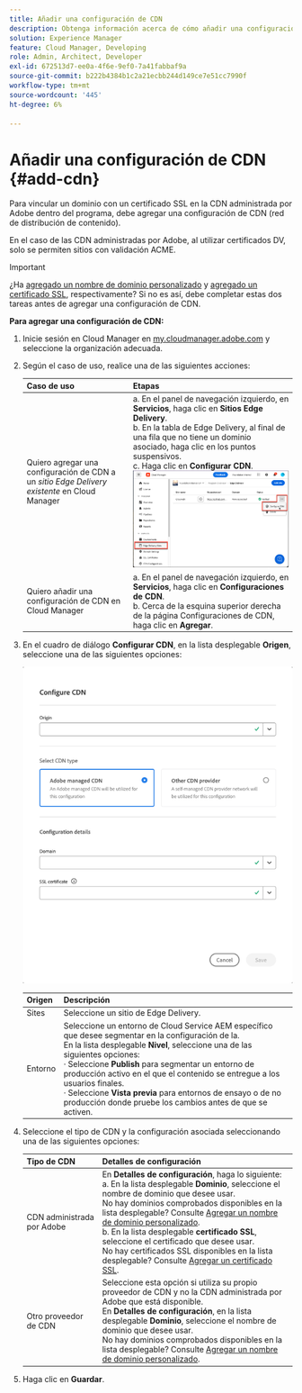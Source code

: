```yaml
---
title: Añadir una configuración de CDN
description: Obtenga información acerca de cómo añadir una configuración de CDN para un sitio de Edge Delivery o un entorno de Cloud Manager.
solution: Experience Manager
feature: Cloud Manager, Developing
role: Admin, Architect, Developer
exl-id: 672513d7-ee0a-4f6e-9ef0-7a41fabbaf9a
source-git-commit: b222b4384b1c2a21ecbb244d149ce7e51cc7990f
workflow-type: tm+mt
source-wordcount: '445'
ht-degree: 6%

---
```



# Añadir una configuración de CDN {#add-cdn}

Para vincular un dominio con un certificado SSL en la CDN administrada por Adobe dentro del programa, debe agregar una configuración de CDN (red de distribución de contenido).

En el caso de las CDN administradas por Adobe, al utilizar certificados DV, solo se permiten sitios con validación ACME.

>[!IMPORTANT]
>
>¿Ha [agregado un nombre de dominio personalizado](/help/implementing/cloud-manager/custom-domain-names/add-custom-domain-name.md) y [agregado un certificado SSL](/help/implementing/cloud-manager/managing-ssl-certifications/add-ssl-certificate.md), respectivamente? Si no es así, debe completar estas dos tareas antes de agregar una configuración de CDN.

**Para agregar una configuración de CDN:**

1. Inicie sesión en Cloud Manager en [my.cloudmanager.adobe.com](https://my.cloudmanager.adobe.com/) y seleccione la organización adecuada.

1. Según el caso de uso, realice una de las siguientes acciones:

   | Caso de uso | Etapas |
   | --- | --- |
   | Quiero agregar una configuración de CDN a un *sitio Edge Delivery existente* en Cloud Manager | a. En el panel de navegación izquierdo, en **Servicios**, haga clic en **Sitios Edge Delivery**.<br>b. En la tabla de Edge Delivery, al final de una fila que no tiene un dominio asociado, haga clic en los puntos suspensivos.<br>c. Haga clic en **Configurar CDN**.  ![Haga clic en Configurar CDN para un sitio de Edge Delivery](/help/implementing/cloud-manager/assets/cm-eds-config-cdn.png) |
   | Quiero añadir una configuración de CDN en Cloud Manager | a. En el panel de navegación izquierdo, en **Servicios**, haga clic en **Configuraciones de CDN**.<br>b. Cerca de la esquina superior derecha de la página Configuraciones de CDN, haga clic en **Agregar**. |

1. En el cuadro de diálogo **Configurar CDN**, en la lista desplegable **Origen**, seleccione una de las siguientes opciones:

   ![Cuadro de diálogo Configurar CDN](/help/implementing/cloud-manager/assets/configure-cdn-dialog.png)

   | Origen | Descripción |
   | --- | --- |
   | Sites | Seleccione un sitio de Edge Delivery. |
   | Entorno | Seleccione un entorno de Cloud Service AEM específico que desee segmentar en la configuración de la.<br>En la lista desplegable **Nivel**, seleccione una de las siguientes opciones:<br>· Seleccione **Publish** para segmentar un entorno de producción activo en el que el contenido se entregue a los usuarios finales.<br>· Seleccione **Vista previa** para entornos de ensayo o de no producción donde pruebe los cambios antes de que se activen. |

1. Seleccione el tipo de CDN y la configuración asociada seleccionando una de las siguientes opciones:

   | Tipo de CDN | Detalles de configuración |
   | --- | --- |
   | CDN administrada por Adobe | En **Detalles de configuración**, haga lo siguiente:<br>a. En la lista desplegable **Dominio**, seleccione el nombre de dominio que desee usar.<br>No hay dominios comprobados disponibles en la lista desplegable? Consulte [Agregar un nombre de dominio personalizado](/help/implementing/cloud-manager/custom-domain-names/add-custom-domain-name.md).<br>b. En la lista desplegable **certificado SSL**, seleccione el certificado que desee usar.<br>No hay certificados SSL disponibles en la lista desplegable? Consulte [Agregar un certificado SSL](/help/implementing/cloud-manager/managing-ssl-certifications/add-ssl-certificate.md). |
   | Otro proveedor de CDN | Seleccione esta opción si utiliza su propio proveedor de CDN y no la CDN administrada por Adobe que está disponible.<br>En **Detalles de configuración**, en la lista desplegable **Dominio**, seleccione el nombre de dominio que desee usar.<br>No hay dominios comprobados disponibles en la lista desplegable? Consulte [Agregar un nombre de dominio personalizado](/help/implementing/cloud-manager/custom-domain-names/add-custom-domain-name.md). |

1. Haga clic en **Guardar**.

